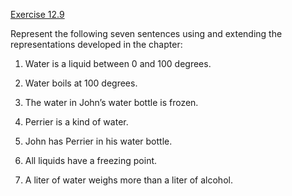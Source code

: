 [Exercise 12.9](ex_9/)

Represent the following seven sentences using and extending the
representations developed in the chapter:

1.  Water is a liquid between 0 and 100 degrees.

2.  Water boils at 100 degrees.

3.  The water in John’s water bottle is frozen.

4.  Perrier is a kind of water.

5.  John has Perrier in his water bottle.

6.  All liquids have a freezing point.

7.  A liter of water weighs more than a liter of alcohol.
